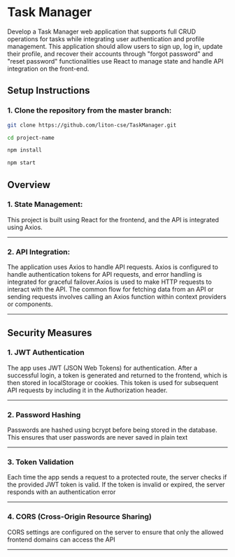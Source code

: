 
# Task Manager

Develop a Task Manager web application that supports full CRUD operations for tasks while integrating user authentication and profile management. This application should allow users to sign up, log in, update their profile, and recover their accounts through "forgot password" and "reset password" functionalities use React to manage state and handle API integration on the front-end. 


## Setup Instructions

### 1. Clone the repository from the master branch:
```bash
git clone https://github.com/liton-cse/TaskManager.git

cd project-name

npm install

npm start


```
## Overview

### 1. State Management: 
This project is built using React for the frontend, and the API is integrated using Axios.

---

### 2. API Integration:
The application uses Axios to handle API requests. Axios is configured to handle authentication tokens for API requests, and error handling is integrated for graceful failover.Axios is used to make HTTP requests to interact with the API. The common flow for fetching data from an API or sending requests involves calling an Axios function within context providers or components.

---

## Security Measures

### 1. JWT Authentication
The app uses JWT (JSON Web Tokens) for authentication. After a successful login, a token is generated and returned to the frontend, which is then stored in localStorage or cookies. This token is used for subsequent API requests by including it in the Authorization header.

---

### 2. Password Hashing

Passwords are hashed using bcrypt before being stored in the database. This ensures that user passwords are never saved in plain text

---

### 3. Token Validation

Each time the app sends a request to a protected route, the server checks if the provided JWT token is valid. If the token is invalid or expired, the server responds with an authentication error

---

### 4. CORS (Cross-Origin Resource Sharing)

CORS settings are configured on the server to ensure that only the allowed frontend domains can access the API

---





